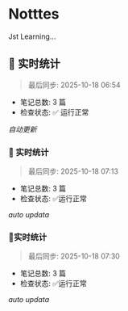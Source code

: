 # Notttes
Jst Learning...

## 🚀 实时统计
> 最后同步: 2025-10-18 06:54

- 笔记总数: 3 篇
- 检查状态: ✅ 运行正常

*自动更新*

### 🚀 实时统计
> 最后同步: 2025-10-18 07:13

- 笔记总数: 3 篇
- 检查状态: ✅运行正常

*auto updata*

### 🚀实时统计
> 最后同步: 2025-10-18 07:30

- 笔记总数: 3 篇
- 检查状态: ✅运行正常

*auto updata*
